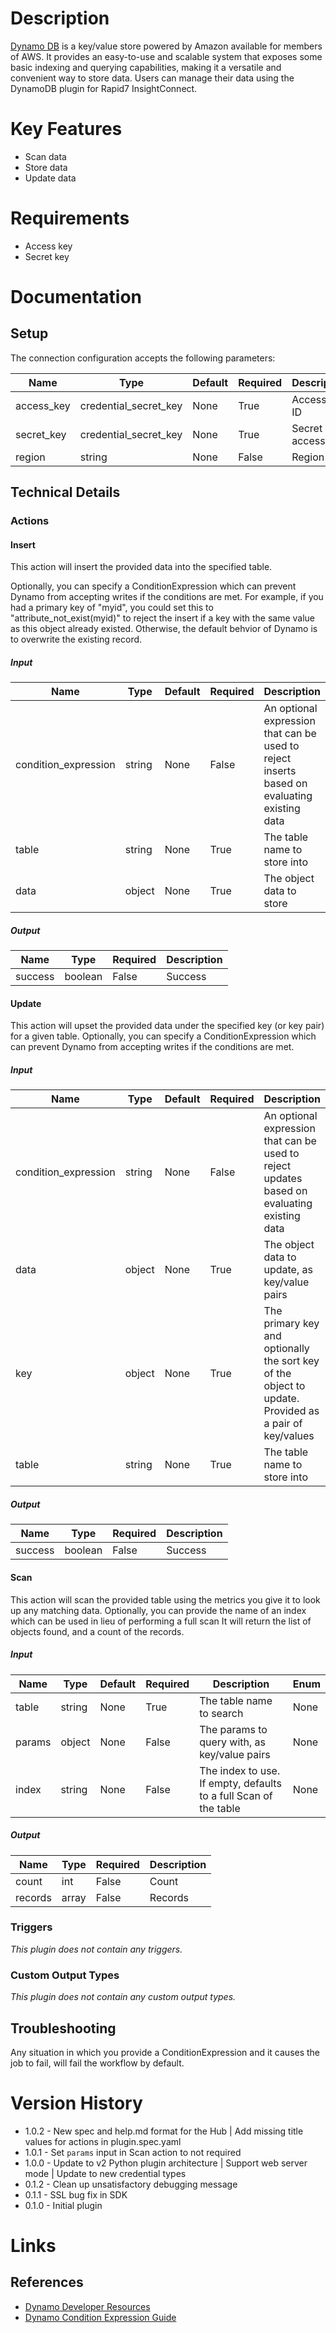 # Description

[Dynamo DB](https://aws.amazon.com/dynamodb/) is a key/value store powered by Amazon available for members
of AWS. It provides an easy-to-use and scalable system that exposes some basic indexing and querying capabilities,
making it a versatile and convenient way to store data. Users can manage their data using the DynamoDB plugin for
Rapid7 InsightConnect.

# Key Features

* Scan data
* Store data
* Update data

# Requirements

* Access key
* Secret key

# Documentation

## Setup

The connection configuration accepts the following parameters:

|Name|Type|Default|Required|Description|Enum|
|----|----|-------|--------|-----------|----|
|access_key|credential_secret_key|None|True|Access key ID|None|
|secret_key|credential_secret_key|None|True|Secret access key|None|
|region|string|None|False|Region|None|

## Technical Details

### Actions

#### Insert

This action will insert the provided data into the specified table.

Optionally, you can specify a ConditionExpression which can prevent Dynamo from accepting writes if the conditions
are met. For example, if you had a primary key of "myid", you could set this to "attribute_not_exist(myid)" to reject
the insert if a key with the same value as this object already existed. Otherwise, the default behvior of Dynamo is to
overwrite the existing record.

##### Input

|Name|Type|Default|Required|Description|Enum|
|----|----|-------|--------|-----------|----|
|condition_expression|string|None|False|An optional expression that can be used to reject inserts based on evaluating existing data|None|
|table|string|None|True|The table name to store into|None|
|data|object|None|True|The object data to store|None|

##### Output

|Name|Type|Required|Description|
|----|----|--------|-----------|
|success|boolean|False|Success|

#### Update

This action will upset the provided data under the specified key (or key pair) for a given table.
Optionally, you can specify a ConditionExpression which can prevent Dynamo from accepting writes if the conditions
are met.

##### Input

|Name|Type|Default|Required|Description|Enum|
|----|----|-------|--------|-----------|----|
|condition_expression|string|None|False|An optional expression that can be used to reject updates based on evaluating existing data|None|
|data|object|None|True|The object data to update, as key/value pairs|None|
|key|object|None|True|The primary key and optionally the sort key of the object to update. Provided as a pair of key/values|None|
|table|string|None|True|The table name to store into|None|

##### Output

|Name|Type|Required|Description|
|----|----|--------|-----------|
|success|boolean|False|Success|

#### Scan

This action will scan the provided table using the metrics you give it to look up any matching data.
Optionally, you can provide the name of an index which can be used in lieu of performing a full scan
It will return the list of objects found, and a count of the records.

##### Input

|Name|Type|Default|Required|Description|Enum|
|----|----|-------|--------|-----------|----|
|table|string|None|True|The table name to search|None|
|params|object|None|False|The params to query with, as key/value pairs|None|
|index|string|None|False|The index to use. If empty, defaults to a full Scan of the table|None|

##### Output

|Name|Type|Required|Description|
|----|----|--------|-----------|
|count|int|False|Count|
|records|array|False|Records|'

### Triggers

_This plugin does not contain any triggers._

### Custom Output Types

_This plugin does not contain any custom output types._

## Troubleshooting

Any situation in which you provide a ConditionExpression and it causes the job to fail, will fail the workflow by default.

# Version History

* 1.0.2 - New spec and help.md format for the Hub | Add missing title values for actions in plugin.spec.yaml
* 1.0.1 - Set `params` input in Scan action to not required
* 1.0.0 - Update to v2 Python plugin architecture | Support web server mode | Update to new credential types
* 0.1.2 - Clean up unsatisfactory debugging message
* 0.1.1 - SSL bug fix in SDK
* 0.1.0 - Initial plugin

# Links

## References

* [Dynamo Developer Resources](https://aws.amazon.com/dynamodb/developer-resources/)
* [Dynamo Condition Expression Guide](http://docs.aws.amazon.com/amazondynamodb/latest/developerguide/Expressions.SpecifyingConditions.html#ConditionExpressionReference)

